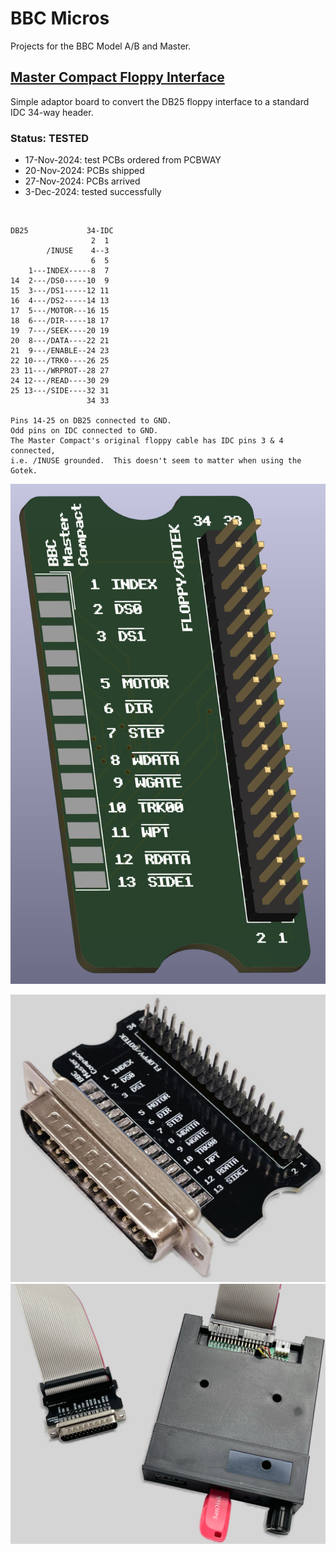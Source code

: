 # BBC Micros
 Projects for the BBC Model A/B and Master.

## [Master Compact Floppy Interface](/Master_Compact_FDC_Interface)
Simple adaptor board to convert the DB25 floppy interface to a standard IDC 34-way header.
### Status: TESTED
- 17-Nov-2024: test PCBs ordered from PCBWAY
- 20-Nov-2024: PCBs shipped
- 27-Nov-2024: PCBs arrived
- 3-Dec-2024: tested successfully
<br>

```
DB25             34-IDC
                  2  1
        /INUSE    4--3 
                  6  5
    1---INDEX-----8  7
14  2---/DS0-----10  9
15  3---/DS1-----12 11
16  4---/DS2-----14 13
17  5---/MOTOR---16 15
18  6---/DIR-----18 17
19  7---/SEEK----20 19
20  8---/DATA----22 21
21  9---/ENABLE--24 23
22 10---/TRK0----26 25
23 11---/WRPROT--28 27
24 12---/READ----30 29
25 13---/SIDE----32 31
                 34 33

Pins 14-25 on DB25 connected to GND.
Odd pins on IDC connected to GND.
The Master Compact's original floppy cable has IDC pins 3 & 4 connected,
i.e. /INUSE grounded.  This doesn't seem to matter when using the Gotek.
```

![3D render of board](/Master_Compact_FDC_Interface/BBC_Master_Compact_Gotek_3D.png)

![Built board](/Master_Compact_FDC_Interface/BBC_Master_Compact_Gotek_Built1.jpg)
![Built board with Gotek](/Master_Compact_FDC_Interface/BBC_Master_Compact_Gotek_Built2.jpg)

